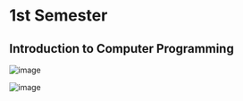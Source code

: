 # 1st Semester

## Introduction to Computer Programming

![image](https://github.com/Tan12d/Apps_Websites_Used_in_College/assets/100254217/c4c4dfea-0868-4889-af1f-7a21ea8452ab)

![image](https://github.com/Tan12d/Apps_Websites_Used_in_College/assets/100254217/721deee3-3071-471b-8ce4-39b4f9cbdfe6)
